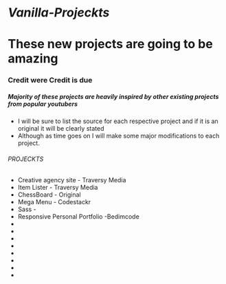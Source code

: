 # ***Vanilla-Projeckts***

# These new projects are going to be amazing

### Credit were Credit is due 
##### Majority of these projects are heavily inspired by other existing projects from popular youtubers
+ I will be sure to list the source for each respective project and if it is an original it will be clearly stated
+ Although as time goes on I will make some major modifications to each project.

###### PROJECKTS
+ Creative agency site - Traversy Media
+ Item Lister - Traversy Media
+ ChessBoard - Original 
+ Mega Menu - Codestackr
+ Sass - 
+ Responsive Personal Portfolio -Bedimcode
+
+
+
+
+
+
+
+